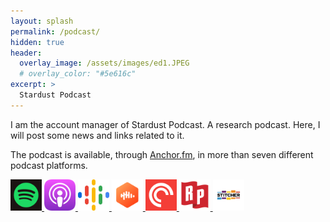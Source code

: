 ```yaml
---
layout: splash
permalink: /podcast/
hidden: true
header:
  overlay_image: /assets/images/ed1.JPEG 
  # overlay_color: "#5e616c"
excerpt: >
  Stardust Podcast
---
```

I am the account manager of Stardust Podcast. A research podcast. 
Here, I will post some news and links related to it.

The podcast is available, through [Anchor.fm](https://anchor.fm/stardust-podcast), in more than seven different podcast platforms.

<a href="https://open.spotify.com/show/5sEto8EKtIeEC4QkgBYmPi?si=1e3e0a84c0f0406c">
<img src="/assets/images/p_logo/spotlogo.png" alt="spotify" style="height: 50px; width:50px;"/>
</a>
<a href="https://podcasts.apple.com/us/podcast/stardust-podcast/id1610918573">
<img src="/assets/images/p_logo/apppod.png" alt="apple_podcast" style="height: 50px; width:50px;"/>
</a>
<a href="https://podcasts.google.com/feed/aHR0cHM6Ly9hbmNob3IuZm0vcy84NDU2MWNlMC9wb2RjYXN0L3Jzcw?sa=X&ved=0CAMQ9sEGahgKEwjI96TZgZP2AhUAAAAAHQAAAAAQ9AE">
<img src="/assets/images/p_logo/g_pod.png" alt="g_pod" style="height: 50px; width:50px;"/>
</a>
<a href="https://castbox.fm/channel/Stardust-Podcast-id4802079?country=us">
<img src="/assets/images/p_logo/unnamed.png" alt="castbox" style="height: 50px; width:50px;"/>
</a>
<a href="https://pca.st/skncyx05">
<img src="/assets/images/p_logo/pocket.png" alt="p_casts" style="height: 50px; width:50px;"/>
</a>
<a href="https://radiopublic.com/stardust-podcast-WlmOoM">
<img src="/assets/images/p_logo/rp.png" alt="rp" style="height: 50px; width:50px;"/>
</a>
<a href="https://www.stitcher.com/podcast/stardust-podcast">
<img src="/assets/images/p_logo/stitcher.png" alt="stit" style="height: 50px; width:50px;"/>
</a>
